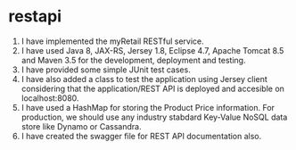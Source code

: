 # restapi

1. I have implemented the myRetail RESTful service.
2. I have used Java 8, JAX-RS, Jersey 1.8, Eclipse 4.7, Apache Tomcat 8.5 and Maven 3.5 for the development, deployment and testing.
3. I have provided some simple JUnit test cases.
4. I have also added a class to test the application using Jersey client considering that the application/REST API is deployed and accesible on localhost:8080.
5. I have used a HashMap for storing the Product Price information. For production, we should use any industry stabdard Key-Value NoSQL data store like Dynamo or Cassandra.
6. I have created the swagger file for REST API documentation also.
